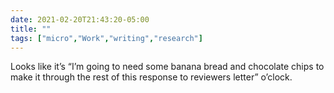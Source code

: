 ```yaml
---
date: 2021-02-20T21:43:20-05:00
title: ""
tags: ["micro","Work","writing","research"]
---
```

Looks like it’s “I’m going to need some banana bread and chocolate chips to make it through the rest of this response to reviewers letter” o’clock.
